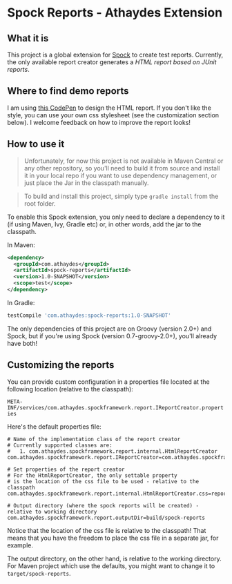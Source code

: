 # Spock Reports - Athaydes Extension

## What it is

This project is a global extension for [Spock](https://code.google.com/p/spock/) to create test reports.
Currently, the only available report creator generates a *HTML report based on JUnit reports*.

## Where to find demo reports

I am using [this CodePen](http://codepen.io/renatoathaydes/full/ihGgt) to design the HTML report. If you don't like the style, you can use your own css stylesheet (see the customization section below). I welcome feedback on how to improve the report looks!

## How to use it

> Unfortunately, for now this project is not available in Maven Central or any other repository,
> so you'll need to build it from source and install it in your local repo if you want to use dependency management, or just place the Jar in the classpath manually.


> To build and install this project, simply type `gradle install` from the root folder.

To enable this Spock extension, you only need to declare a dependency to it (if using Maven, Ivy, Gradle etc) or, in other words, add the jar to the classpath.

In Maven:

```xml
<dependency>
  <groupId>com.athaydes</groupId>
  <artifactId>spock-reports</artifactId>
  <version>1.0-SNAPSHOT</version>
  <scope>test</scope>
</dependency>
```

In Gradle:

```groovy
testCompile 'com.athaydes:spock-reports:1.0-SNAPSHOT'
```

The only dependencies of this project are on Groovy (version 2.0+) and Spock, but if you're using Spock (version 0.7-groovy-2.0+), you'll already have both!


## Customizing the reports

You can provide custom configuration in a properties file located at the following location (relative to the classpath):

`META-INF/services/com.athaydes.spockframework.report.IReportCreator.properties`

Here's the default properties file:

```properties
# Name of the implementation class of the report creator
# Currently supported classes are:
#   1. com.athaydes.spockframework.report.internal.HtmlReportCreator
com.athaydes.spockframework.report.IReportCreator=com.athaydes.spockframework.report.internal.HtmlReportCreator

# Set properties of the report creator
# For the HtmlReportCreator, the only settable property
# is the location of the css file to be used - relative to the classpath
com.athaydes.spockframework.report.internal.HtmlReportCreator.css=report.css

# Output directory (where the spock reports will be created) - relative to working directory
com.athaydes.spockframework.report.outputDir=build/spock-reports
```

Notice that the location of the css file is relative to the classpath!
That means that you have the freedom to place the css file in a separate jar, for example.

The output directory, on the other hand, is relative to the working directory.
For Maven project which use the defaults, you might want to change it to `target/spock-reports`.
